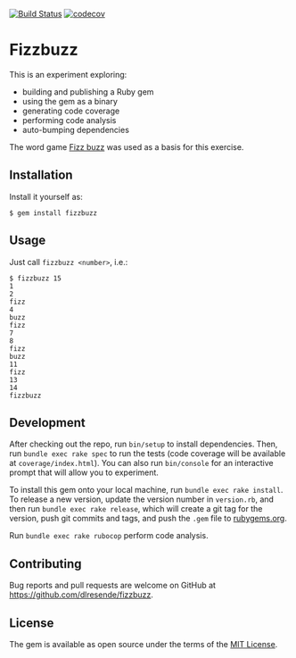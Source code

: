 [![Build Status](https://travis-ci.com/dlresende/fizzbuzz.svg?branch=ruby)](https://travis-ci.com/dlresende/fizzbuzz)
[![codecov](https://codecov.io/gh/dlresende/fizzbuzz/branch/ruby/graph/badge.svg)](https://codecov.io/gh/dlresende/fizzbuzz)

# Fizzbuzz

This is an experiment exploring:
- building and publishing a Ruby gem
- using the gem as a binary
- generating code coverage
- performing code analysis
- auto-bumping dependencies

The word game [Fizz buzz](https://en.wikipedia.org/wiki/Fizz_buzz) was used as a basis for this exercise.

## Installation

Install it yourself as:

    $ gem install fizzbuzz

## Usage

Just call `fizzbuzz <number>`, i.e.:

```shell
$ fizzbuzz 15
1
2
fizz
4
buzz
fizz
7
8
fizz
buzz
11
fizz
13
14
fizzbuzz
```

## Development

After checking out the repo, run `bin/setup` to install dependencies. Then, run `bundle exec rake spec` to run the tests (code coverage will be available at `coverage/index.html`). You can also run `bin/console` for an interactive prompt that will allow you to experiment.

To install this gem onto your local machine, run `bundle exec rake install`. To release a new version, update the version number in `version.rb`, and then run `bundle exec rake release`, which will create a git tag for the version, push git commits and tags, and push the `.gem` file to [rubygems.org](https://rubygems.org).

Run `bundle exec rake rubocop` perform code analysis.

## Contributing

Bug reports and pull requests are welcome on GitHub at https://github.com/dlresende/fizzbuzz.


## License

The gem is available as open source under the terms of the [MIT License](https://opensource.org/licenses/MIT).
